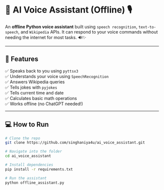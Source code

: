 # 🧠 AI Voice Assistant (Offline) 🎙️

An **offline Python voice assistant** built using `speech recognition`, `text-to-speech`, and `Wikipedia` APIs. It can respond to your voice commands without needing the internet for most tasks. 🔊✨

---

## 🚀 Features

✅ Speaks back to you using `pyttsx3`  
✅ Understands your voice using `SpeechRecognition`  
✅ Answers Wikipedia queries  
✅ Tells jokes with `pyjokes`  
✅ Tells current time and date  
✅ Calculates basic math operations  
✅ Works offline (no ChatGPT needed!)

---

## 💻 How to Run

```bash
# Clone the repo
git clone https://github.com/singhaniya4u/ai_voice_assistant.git

# Navigate into the folder
cd ai_voice_assistant

# Install dependencies
pip install -r requirements.txt

# Run the assistant
python offline_assistant.py
